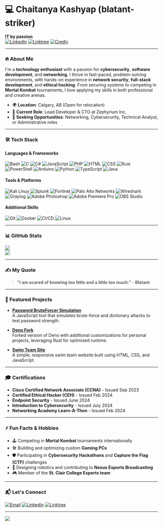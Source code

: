 # 💻 Chaitanya Kashyap (blatant-striker)
**IT by passion**  
[![LinkedIn](https://img.shields.io/badge/LinkedIn-Connect-blue)](https://www.linkedin.com/in/chaitanya-kashyap-7079b2239/) [![Linktree](https://img.shields.io/badge/Linktree-Explore-green)](https://linktr.ee/chaitanya.kyp) [![Credly](https://img.shields.io/badge/Certifications-View-orange)](https://www.credly.com/users/chaitanya-kashyap.6025dea7)

---

### 🔥 About Me
I'm a **technology enthusiast** with a passion for **cybersecurity**, **software development**, and **networking**. I thrive in fast-paced, problem-solving environments, with hands-on experience in **network security**, **full-stack development**, and **ethical hacking**. From securing systems to competing in **Mortal Kombat** tournaments, I love applying my skills in both professional and creative arenas.

- 🌍 **Location**: Calgary, AB (Open for relocation)  
- 💼 **Current Role**: Lead Developer & CTO at Zephyrium Inc.  
- 👀 **Seeking Opportunities**: Networking, Cybersecurity, Technical Analyst, or Administrative roles

---

### 🛠️ Tech Stack

#### **Languages & Frameworks**
![Bash](https://img.shields.io/badge/Bash-4EAA25?style=flat&logo=gnu-bash&logoColor=white)
![C](https://img.shields.io/badge/C-00599C?style=flat&logo=c&logoColor=white)
![C#](https://img.shields.io/badge/C%23-239120?style=flat&logo=c-sharp&logoColor=white)
![JavaScript](https://img.shields.io/badge/JavaScript-F7DF1E?style=flat&logo=javascript&logoColor=black)
![PHP](https://img.shields.io/badge/PHP-777BB4?style=flat&logo=php&logoColor=white)
![HTML](https://img.shields.io/badge/HTML-E34F26?style=flat&logo=html5&logoColor=white)
![CSS](https://img.shields.io/badge/CSS-1572B6?style=flat&logo=css3&logoColor=white)
![Rust](https://img.shields.io/badge/Rust-000000?style=flat&logo=rust&logoColor=white)
![PowerShell](https://img.shields.io/badge/PowerShell-5391FE?style=flat&logo=powershell&logoColor=white)
![Arduino](https://img.shields.io/badge/Arduino-00979D?style=flat&logo=arduino&logoColor=white)
![Python](https://img.shields.io/badge/Python-3776AB?style=flat&logo=python&logoColor=white)
![TypeScript](https://img.shields.io/badge/TypeScript-007ACC?style=flat&logo=typescript&logoColor=white)
![Java](https://img.shields.io/badge/Java-007396?style=flat&logo=java&logoColor=white)

#### **Tools & Platforms**
![Kali Linux](https://img.shields.io/badge/Kali_Linux-557C94?style=flat&logo=kali-linux&logoColor=white)
![Splunk](https://img.shields.io/badge/Splunk-000000?style=flat&logo=splunk&logoColor=white)
![Fortinet](https://img.shields.io/badge/Fortinet-EE3124?style=flat&logo=fortinet&logoColor=white)
![Palo Alto Networks](https://img.shields.io/badge/Palo_Alto_Networks-ED1C24?style=flat&logo=palo-alto-networks&logoColor=white)
![Wireshark](https://img.shields.io/badge/Wireshark-1679A7?style=flat&logo=wireshark&logoColor=white)
![Graylog](https://img.shields.io/badge/Graylog-444444?style=flat&logo=graylog&logoColor=red)
![Adobe Photoshop](https://img.shields.io/badge/Photoshop-31A8FF?style=flat&logo=adobe-photoshop&logoColor=white)
![Adobe Premiere Pro](https://img.shields.io/badge/Premiere_Pro-9999FF?style=flat&logo=adobe-premiere-pro&logoColor=white)
![OBS Studio](https://img.shields.io/badge/OBS_Studio-302E31?style=flat&logo=obs-studio&logoColor=white)

#### **Additional Skills**
![Git](https://img.shields.io/badge/Git-F05032?style=flat&logo=git&logoColor=white)
![Docker](https://img.shields.io/badge/Docker-2496ED?style=flat&logo=docker&logoColor=white)
![CI/CD](https://img.shields.io/badge/CI%2FCD-6DB33F?style=flat&logo=continuous-integration&logoColor=white)
![Linux](https://img.shields.io/badge/Linux-FCC624?style=flat&logo=linux&logoColor=black)

---

### 📊 GitHub Stats

![](https://github-readme-streak-stats.herokuapp.com/?user=blatant-striker&theme=dark&hide_border=false)<br/>
![](https://github-readme-stats.vercel.app/api/top-langs/?username=blatant-striker&theme=dark&hide_border=false&include_all_commits=true&count_private=true&layout=compact)

---

### ✍️ My Quote

> **"I am scared of knowing too little and a little too much." - Blatant**


---

### 🚀 Featured Projects
- **[Password BruteForcer Simulation](https://github.com/blatant-striker/Password-BruteForcer-Simulation)**  
  A JavaScript tool that simulates brute-force and dictionary attacks to test password strength.

- **[Deno Fork](https://github.com/blatant-striker/deno)**  
  Forked version of Deno with additional customizations for personal projects, leveraging Rust for optimized runtime.

- **[Swim Team Site](https://github.com/blatant-striker/Swim-Team-Site)**  
  A simple, responsive swim team website built using HTML, CSS, and JavaScript. 

---

### 🎓 Certifications
- **Cisco Certified Network Associate (CCNA)** - Issued Sep 2023  
- **Certified Ethical Hacker (CEH)** - Issued Feb 2024  
- **Endpoint Security** - Issued June 2024  
- **Introduction to Cybersecurity** - Issued July 2024  
- **Networking Academy Learn-A-Thon** - Issued Feb 2024  

---

### ⚡ Fun Facts & Hobbies
- 🕹️ Competing in **Mortal Kombat** tournaments internationally  
- 🛠️ Building and optimizing custom **Gaming PCs**  
- 🛡️ Participating in **Cybersecurity Hackathons** and **Capture the Flag (CTF)** challenges  
- 🎥 Designing robotics and contributing to **Nexus Esports Broadcasting**  
- 🎮 Member of the **St. Clair College Esports team**

---

### 📬 Let's Connect
[![Email](https://img.shields.io/badge/Email-Mail_me-red?style=flat&logo=gmail)](mailto:chaitanya.kyp@gmail.com)
[![LinkedIn](https://img.shields.io/badge/LinkedIn-Connect-blue)](https://www.linkedin.com/in/chaitanya-kashyap-7079b2239/)
[![Linktree](https://img.shields.io/badge/Linktree-Explore-green)](https://linktr.ee/chaitanya.kyp)

---

[![](https://visitcount.itsvg.in/api?id=blatant-striker&icon=0&color=0)](https://visitcount.itsvg.in)
